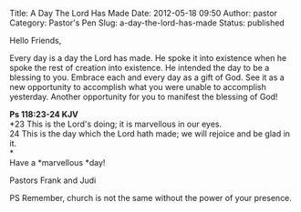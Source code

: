 Title: A Day The Lord Has Made
Date: 2012-05-18 09:50
Author: pastor
Category: Pastor's Pen
Slug: a-day-the-lord-has-made
Status: published

Hello Friends,

Every day is a day the Lord has made. He spoke it into existence when he
spoke the rest of creation into existence. He intended the day to be a
blessing to you. Embrace each and every day as a gift of God. See it as
a new opportunity to accomplish what you were unable to accomplish
yesterday. Another opportunity for you to manifest the blessing of God!

**Ps 118:23-24 KJV**  
*23 This is the Lord's doing; it is marvellous in our eyes.  
24 This is the day which the Lord hath made; we will rejoice and be
glad in it.  
*  
Have a *marvellous *day!

Pastors Frank and Judi

PS Remember, church is not the same without the power of your presence.
